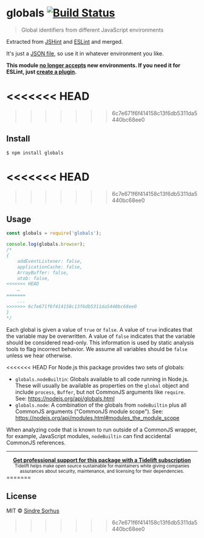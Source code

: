 # globals [![Build Status](https://travis-ci.org/sindresorhus/globals.svg?branch=master)](https://travis-ci.org/sindresorhus/globals)

> Global identifiers from different JavaScript environments

Extracted from [JSHint](https://github.com/jshint/jshint/blob/3a8efa979dbb157bfb5c10b5826603a55a33b9ad/src/vars.js) and [ESLint](https://github.com/eslint/eslint/blob/b648406218f8a2d7302b98f5565e23199f44eb31/conf/environments.json) and merged.

It's just a [JSON file](globals.json), so use it in whatever environment you like.

**This module [no longer accepts](https://github.com/sindresorhus/globals/issues/82) new environments. If you need it for ESLint, just [create a plugin](http://eslint.org/docs/developer-guide/working-with-plugins#environments-in-plugins).**

<<<<<<< HEAD
=======

>>>>>>> 6c7e671f6f414158c13f6db5311da5440bc68ee0
## Install

```
$ npm install globals
```

<<<<<<< HEAD
=======

>>>>>>> 6c7e671f6f414158c13f6db5311da5440bc68ee0
## Usage

```js
const globals = require('globals');

console.log(globals.browser);
/*
{
	addEventListener: false,
	applicationCache: false,
	ArrayBuffer: false,
	atob: false,
<<<<<<< HEAD
	…
=======
	...
>>>>>>> 6c7e671f6f414158c13f6db5311da5440bc68ee0
}
*/
```

Each global is given a value of `true` or `false`. A value of `true` indicates that the variable may be overwritten. A value of `false` indicates that the variable should be considered read-only. This information is used by static analysis tools to flag incorrect behavior. We assume all variables should be `false` unless we hear otherwise.

<<<<<<< HEAD
For Node.js this package provides two sets of globals:

- `globals.nodeBuiltin`: Globals available to all code running in Node.js.
	These will usually be available as properties on the `global` object and include `process`, `Buffer`, but not CommonJS arguments like `require`.
	See: https://nodejs.org/api/globals.html
- `globals.node`: A combination of the globals from `nodeBuiltin` plus all CommonJS arguments ("CommonJS module scope").
	See: https://nodejs.org/api/modules.html#modules_the_module_scope

When analyzing code that is known to run outside of a CommonJS wrapper, for example, JavaScript modules, `nodeBuiltin` can find accidental CommonJS references.

---

<div align="center">
	<b>
		<a href="https://tidelift.com/subscription/pkg/npm-globals?utm_source=npm-globals&utm_medium=referral&utm_campaign=readme">Get professional support for this package with a Tidelift subscription</a>
	</b>
	<br>
	<sub>
		Tidelift helps make open source sustainable for maintainers while giving companies<br>assurances about security, maintenance, and licensing for their dependencies.
	</sub>
</div>
=======

## License

MIT © [Sindre Sorhus](https://sindresorhus.com)
>>>>>>> 6c7e671f6f414158c13f6db5311da5440bc68ee0
